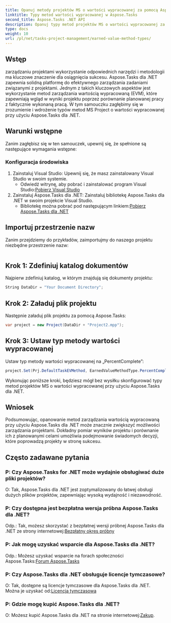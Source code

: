 ```yaml
---
title: Opanuj metody projektów MS o wartości wypracowanej za pomocą Aspose.Tasks
linktitle: Typy metod wartości wypracowanej w Aspose.Tasks
second_title: Aspose.Tasks .NET API
description: Opanuj typy metod projektów MS o wartości wypracowanej za pomocą Aspose.Tasks dla .NET. Bez wysiłku zwiększ efektywność zarządzania projektami.
type: docs
weight: 10
url: /pl/net/tasks-project-management/earned-value-method-types/
---
```

## Wstęp
zarządzaniu projektami wykorzystanie odpowiednich narzędzi i metodologii ma kluczowe znaczenie dla osiągnięcia sukcesu. Aspose.Tasks dla .NET zapewnia solidną platformę do efektywnego zarządzania zadaniami związanymi z projektami. Jednym z takich kluczowych aspektów jest wykorzystanie metod zarządzania wartością wypracowaną (EVM), które zapewniają wgląd w wyniki projektu poprzez porównanie planowanej pracy z faktycznie wykonaną pracą. W tym samouczku zagłębimy się w zrozumienie i wdrożenie typów metod MS Project o wartości wypracowanej przy użyciu Aspose.Tasks dla .NET.
## Warunki wstępne
Zanim zagłębisz się w ten samouczek, upewnij się, że spełnione są następujące wymagania wstępne:
### Konfiguracja środowiska
1. Zainstaluj Visual Studio: Upewnij się, że masz zainstalowany Visual Studio w swoim systemie.
   -  Odwiedź witrynę, aby pobrać i zainstalować program Visual Studio:[Pobierz Visual Studio](https://visualstudio.microsoft.com/downloads/)
2. Zainstaluj Aspose.Tasks dla .NET: Zainstaluj bibliotekę Aspose.Tasks dla .NET w swoim projekcie Visual Studio.
   -  Bibliotekę można pobrać pod następującym linkiem:[Pobierz Aspose.Tasks dla .NET](https://releases.aspose.com/tasks/net/)

## Importuj przestrzenie nazw
Zanim przejdziemy do przykładów, zaimportujmy do naszego projektu niezbędne przestrzenie nazw:
```csharp

```

## Krok 1: Zdefiniuj katalog dokumentów
Najpierw zdefiniuj katalog, w którym znajdują się dokumenty projektu:
```csharp
String DataDir = "Your Document Directory";
```
## Krok 2: Załaduj plik projektu
Następnie załaduj plik projektu za pomocą Aspose.Tasks:
```csharp
var project = new Project(DataDir + "Project2.mpp");
```
## Krok 3: Ustaw typ metody wartości wypracowanej
Ustaw typ metody wartości wypracowanej na „PercentComplete”:
```csharp
project.Set(Prj.DefaultTaskEVMethod, EarnedValueMethodType.PercentComplete);
```
Wykonując poniższe kroki, będziesz mógł bez wysiłku skonfigurować typy metod projektów MS o wartości wypracowanej przy użyciu Aspose.Tasks dla .NET.

## Wniosek
Podsumowując, opanowanie metod zarządzania wartością wypracowaną przy użyciu Aspose.Tasks dla .NET może znacznie zwiększyć możliwości zarządzania projektami. Dokładny pomiar wyników projektu i porównanie ich z planowanymi celami umożliwia podejmowanie świadomych decyzji, które poprowadzą projekty w stronę sukcesu.
## Często zadawane pytania
### P: Czy Aspose.Tasks for .NET może wydajnie obsługiwać duże pliki projektów?
O: Tak, Aspose.Tasks dla .NET jest zoptymalizowany do łatwej obsługi dużych plików projektów, zapewniając wysoką wydajność i niezawodność.
### P: Czy dostępna jest bezpłatna wersja próbna Aspose.Tasks dla .NET?
Odp.: Tak, możesz skorzystać z bezpłatnej wersji próbnej Aspose.Tasks dla .NET ze strony internetowej:[Bezpłatny okres próbny](https://releases.aspose.com/)
### P: Jak mogę uzyskać wsparcie dla Aspose.Tasks dla .NET?
 Odp.: Możesz uzyskać wsparcie na forach społeczności Aspose.Tasks:[Forum Aspose.Tasks](https://forum.aspose.com/c/tasks/15)
### P: Czy Aspose.Tasks dla .NET obsługuje licencje tymczasowe?
 O: Tak, dostępne są licencje tymczasowe dla Aspose.Tasks dla .NET. Można je uzyskać od:[Licencja tymczasowa](https://purchase.aspose.com/temporary-license/)
### P: Gdzie mogę kupić Aspose.Tasks dla .NET?
 O: Możesz kupić Aspose.Tasks dla .NET na stronie internetowej:[Zakup](https://purchase.aspose.com/buy).